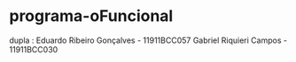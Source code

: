 # programa-oFuncional

dupla : Eduardo Ribeiro Gonçalves - 11911BCC057
        Gabriel Riquieri Campos - 11911BCC030

